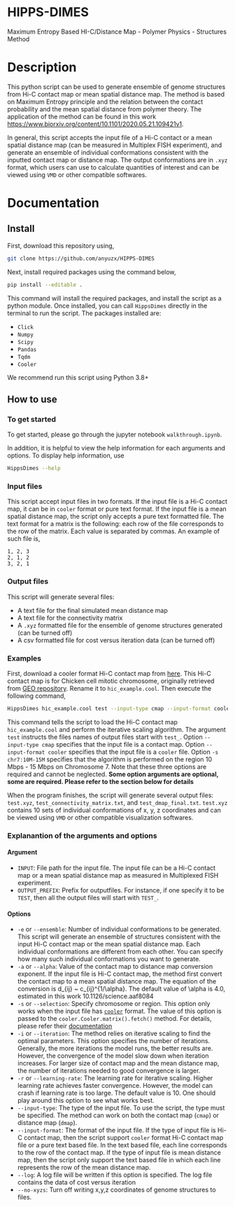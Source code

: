 
# HIPPS-DIMES
Maximum Entropy Based HI-C/Distance Map - Polymer Physics - Structures Method

# Description

This python script can be used to generate ensemble of genome structures from Hi-C contact map or mean spatial distance map. The method is based on Maximum Entropy principle and the relation between the contact probability and the mean spatial distance from polymer theory. The application of the method can be found in this work https://www.biorxiv.org/content/10.1101/2020.05.21.109421v1.

In general, this script accepts the input file of a Hi-C contact or a mean spatial distance map (can be measured in Multiplex FISH experiment), and generate an ensemble of individual conformations consistent with the inputted contact map or distance map. The output conformations are in `.xyz` format, which users can use to calculate quantities of interest and can be viewed using `VMD` or other compatible softwares.

# Documentation

## Install

First, download this repository using,

```bash
git clone https://github.com/anyuzx/HIPPS-DIMES
```

Next, install required packages using the command below,

```bash
pip install --editable .
```

This command will install the required packages, and install the script as a python module. Once installed, you can call `HippsDimes` directly in the terminal to run the script. The packages installed are:

* `Click`
* `Numpy`
* `Scipy`
* `Pandas`
* `Tqdm`
* `Cooler`

We recommend run this script using Python 3.8+

## How to use

### To get started

To get started, please go through the jupyter notebook `walkthrough.ipynb`.

In addition, it is helpful to view the help information for each arguments and options. To display help information, use

```bash
HippsDimes --help
```

### Input files

This script accept input files in two formats. If the input file is a Hi-C contact map, it can be in `cooler` format or pure text format. If the input file is a mean spatial distance map, the script only accepts a pure text formatted file. The text format for a matrix is the following: each row of the file corresponds to the row of the matrix. Each value is separated by commas. An example of such file is,

``` text
1, 2, 3
2, 1, 2
3, 2, 1
```

### Output files

This script will generate several files:

- A text file for the final simulated mean distance map
- A text file for the connectivity matrix
- A `.xyz` formatted file for the ensemble of genome structures generated (can be turned off)
- A csv formatted file for cost versus iteration data (can be turned off)

### Examples

First, download a cooler format Hi-C contact map from [here](https://drive.google.com/file/d/1eIxGv1JbIrEAVoUSQK_O_ebIjWo6toTJ/view?usp=sharing). This Hi-C contact map is for Chicken cell mitotic chromosome, originally retrieved from [GEO repository](https://www.ncbi.nlm.nih.gov/geo/query/acc.cgi?acc=GSE102740). Rename it to `hic_example.cool`. Then execute the following command,

```bash
HippsDimes hic_example.cool test --input-type cmap --input-format cooler -s chr7:10M-15M -i 10 -e 10
```

This command tells the script to load the Hi-C contact map `hic_example.cool` and perform the iterative scaling algorithm. The argument `test` instructs the files names of output files start with `test_`. Option `--input-type cmap` specifies that the input file is a contact map. Option `--input-format cooler` specifies that the input file is a `cooler` file. Option `-s chr7:10M-15M` specifies that the algorithm is performed on the region 10 Mbps - 15 Mbps on Chromosome 7. Note that these three options are required and cannot be neglected. **Some option arguments are optional, some are required. Please refer to the section below for details**

When the program finishes, the script will generate several output files: `test.xyz`, `test_connectivity_matrix.txt`, and `test_dmap_final.txt`. `test.xyz` contains 10 sets of individual conformations of x, y, z coordinates and can be viewed using `VMD` or other compatible visualization softwares.

### Explanantion of the arguments and options

#### Argument

- `INPUT`: File path for the input file. The input file can be a Hi-C contact map or a mean spatial distance map as measured in Multiplexed FISH experiment.
- `OUTPUT_PREFIX`: Prefix for outputfiles. For instance, if one specify it to be `TEST`, then all the output files will start with `TEST_`.

#### Options

- `-e` or `--ensemble`: Number of individual conformations to be generated. This script will generate an ensemble of structures consistent with the input Hi-C contact map or the mean spatial distance map. Each individual conformations are different from each other. You can specify how many such individual conformations you want to generate.
- `-a` or `--alpha`: Value of the contact map to distance map conversion exponent. If the input file is Hi-C contact map, the method first convert the contact map to a mean spatial distance map. The equation of the conversion is d_{ij} ~ c_{ij}^{1/\alpha}. The default value of \alpha is 4.0, estimated in this work 10.1126/science.aaf8084
- `-s` or `--selection`: Specify chromosome or region. This option only works when the input file has [`cooler`](https://github.com/open2c/cooler) format. The value of this option is passed to the `cooler.Cooler.matrix().fetch()` method. For details, please refer their [documentation](https://cooler.readthedocs.io/en/latest/concepts.html#matrix-selector)
- `-i` or `--iteration`: The method relies on iterative scaling to find the optimal parameters. This option specifies the number of iterations. Generally, the more iterations the model runs, the better results are. However, the convergence of the model slow down when iteration increases. For larger size of contact map and the mean distance map, the number of iterations needed to good convergence is larger.
- `-r` or `--learning-rate`: The learning rate for iterative scaling. Higher learning rate achieves faster convergence. However, the model can crash if learning rate is too large. The default value is 10. One should play around this option to see what works best.
- `--input-type`: The type of the input file. To use the script, the type must be specified. The method can work on both the contact map (`cmap`) or distance map (`dmap`).
- `--input-format`: The format of the input file. If the type of input file is Hi-C contact map, then the script support `cooler` format Hi-C contact map file or a pure text based file. In the text based file, each line corresponds to the row of the contact map. If the type of input file is mean distance map, then the script only support the text based file in which each line represents the row of the mean distance map.
- `--log`: A log file will be written if this option is specified. The log file contains the data of cost versus iteration
- `--no-xyzs`: Turn off writing x,y,z coordinates of genome structures to files.
